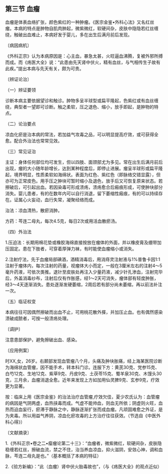 ## 第三节 血瘤

血瘤是体表血络扩张，颜色紫红的一种肿瘤。《医宗金鉴•外科心法》又名红丝瘤。本病的特点是肿物自肌肉肿起，微紫微红，软硬间杂，皮肤中隐隐若红丝缠绕，触破出血难止，本病好发于婴儿，多在出生后满月前后发现。

〔病因病机〕

《外科正宗》认为本病原因是：心主血，暴急太甚，火旺逼血沸腾，复被外邪所搏而成。而《疡医大全》说：“此患由先天肾中伏火，精有血丝，与气相传生子故有此疾。”提出本病与先天有关，颇为可贵。

〔辨证论治〕

（一）辨证要领

诊断本病主要依据望诊和触诊。肿物多呈半球型或扁平隆起，色紫红或有血丝缠绕，典型者一望即可诊断。触之柔软，压之退色、缩小，放手即起，是肿物的特点。

（二）论治要点

凉血化瘀是治本病的常法，若加益气攻毒之品，可以明显提高疗效，或可获得全愈。配合外治法也常常见效。

（三）常见证治

主证：身体任何部位均可发生，但以四肢、面颈部尤为多见。常在出生后满月前后出现，瘤的大小随年龄增长，达到某种程度后，即停止进展。瘤呈半球形或扁平隆起，境界明显，性质柔软如海绵状。表面为红色、紫红色（即脉络交错显露），但亦可为正常皮色。用手压之肿块可暂时缩小及退色，放手后又可恢复原来状态。若擦破后，可引起出血。若因染毒可形成溃疡，溃疡愈合后瘢痕形成，可使肿块部分消失。婴儿患者，有的在数年内可以自行消退，留下萎缩性瘢痕，有的可以持续存在。证属心火妄动，血行失常，凝聚经络而成。

治法：凉血清热，散瘀消肿。

方药：芩连二母丸，每次4.5克，每日2次或用活血散瘀汤。

（四）外治法

1.压迫法：长期用棉花垫或橡胶海绵直接按放在瘤体的外面，并以橡皮膏及绷带加压固定。患在下肢者，可穿着厚弹力袜，有时能使血瘤缩小或消失。

2.注射疗法，先于血瘤局部碘酒，酒精消毒后，用消痔灵注射液与1%普鲁卡因1:1注射于瘤体内，每次注射的药量，视瘤体大小而定，一般在3厘米左右的注射4〜5毫升药液，可依次类推。退针至皮肤处再注入少量药液，减少针孔渗血，注射完毕后，外盖消毒纱布，注射后仅有作胀感，经1〜2天可消失，瘤体部有轻度肿胀，经3〜4天逐渐消失。患处逐渐发硬萎缩，2周后若有部分尚未萎缩，再以前法补注一次。

（五）临证权变

本病往往可因偶然擦破而出血不止，可用桃花散外搽，并加压止血。也有偶然感染溃破成脓者，可按一般溃疡处理。

〔调护〕

注意患部保护，避免擦破出血、感染。

〔应用例案〕

时XX,女，26岁。右颞部发现血管瘤八个月，头痛及肿块胀痛，经上海某医院诊断为海绵状血管瘤，因不能手术，转本科门诊。连服下方：黄芪30克、党参15克、白芍12克、生地12克、紫草9克、丹皮9克、土茯苓15克、蜀羊泉30克、木馒头30克，三月余，血瘤消退全愈。近年来发现上方如加用仙灵脾9克、玄参9克，疗效更为显著。

按：临床上用《医宗金鉴》的治法治疗血管瘤,疗效欠佳，夏少农氏认为：血管瘤的病因是气阴两虚，血热挟毒而成。气虚不能帅血，则血无所依；阴虚则火旺，血热而迫血妄行，瘀滞于静脉之中，静脉逐渐扩张而成血瘤。凡顽固难愈之外证，是为夹毒。所以用益气养阴，凉血化瘀攻毒的上方治疗往往获效。（节选自《中医外科心得》）

〔文献摘录〕

1.《外科正宗•卷之二•瘿瘤论第二十三》：“血瘤者，微紫微红，软硬间杂，皮肤隐稳缠若红丝，擦破血流，禁之不住，治当养血凉血，抑火滋阴，安敛心神，调和血脉，芩连二母丸是也。”（基本概括了本病的特征）

2.《验方新编》：“此（血瘤）肾中伏火胎毒故也”，（与《疡医大全》的观点近似）
